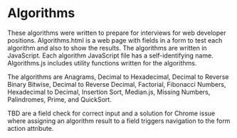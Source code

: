 # Algorithms
These algorithms were written to prepare for interviews for web developer positions.  Algorithms.html is a web page with fields in a form to test each algorithm and also to show the results.  The algorithms are written in JavaScript. Each algorithm JavaScript file has a self-identifying name. Algorithms.js includes utility functions written for the algorithms.

The algorithms are Anagrams, Decimal to Hexadecimal, Decimal to Reverse Binary Bitwise, Decimal to Reverse Decimal, Factorial, Fibonacci Numbers, Hexadecimal to Decimal, Insertion Sort, Median.js, Missing Numbers, Palindromes, Prime, and QuickSort.

TBD are a field check for correct input and a solution for Chrome issue where assigning an algorithm result to a field triggers navigation to the form action attribute.
